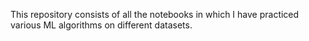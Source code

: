 This repository consists of all the notebooks in which I have practiced various ML algorithms on different datasets.